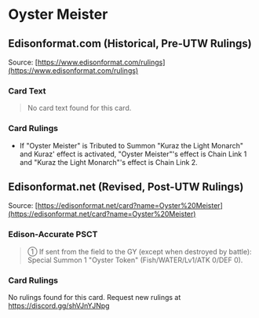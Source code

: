 # Oyster Meister

## Edisonformat.com (Historical, Pre-UTW Rulings)

Source: [https://www.edisonformat.com/rulings](https://www.edisonformat.com/rulings)

### Card Text

> No card text found for this card.

### Card Rulings

*   If "Oyster Meister" is Tributed to Summon "Kuraz the Light Monarch" and Kuraz' effect is activated, "Oyster Meister"'s effect is Chain Link 1 and "Kuraz the Light Monarch"'s effect is Chain Link 2.

## Edisonformat.net (Revised, Post-UTW Rulings)

Source: [https://edisonformat.net/card?name=Oyster%20Meister](https://edisonformat.net/card?name=Oyster%20Meister)

### Edison-Accurate PSCT

> ① If sent from the field to the GY (except when destroyed by battle): Special Summon 1 "Oyster Token"
> (Fish/WATER/Lv1/ATK 0/DEF 0).

### Card Rulings

No rulings found for this card. Request new rulings at https://discord.gg/shVJnYJNpg
            